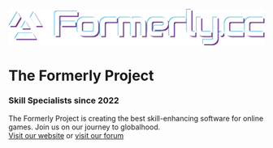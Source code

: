 ![Formerly.cc](https://raw.githubusercontent.com/FormerlyProject/.github/refs/heads/main/fullcolor-ondark.svg)
# The Formerly Project
### Skill Specialists since 2022

The Formerly Project is creating the best skill-enhancing software for online games. Join us on our journey to globalhood.<br>
[Visit our website](https://formerly.cc) or [visit our forum](https://forum.formerly.cc)
